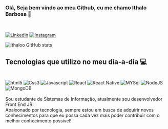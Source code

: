 ### Olá, Seja bem vindo ao meu Github, eu me chamo Ithalo Barbosa 🤙 
<br>


[![Linkedin](https://img.shields.io/badge/LinkedIn-0077B5?style=for-the-badge&logo=linkedin&logoColor=white
)](https://www.linkedin.com/in/ithalo-barbosa-60a46371/) 
[![Instagram](https://img.shields.io/badge/Instagram-E4405F?style=for-the-badge&logo=instagram&logoColor=white
)](https://www.instagram.com/_ithaloo/)

![Ithaloo GitHub stats](https://github-readme-stats.vercel.app/api?username=Ithaloo&show_icons=true&theme=dracula)

## Tecnologias que utilizo no meu dia-a-dia 💻

<div style="display: inline_block"></br>
  <img align="center" alt="html5" src="https://img.shields.io/badge/HTML5-E34F26?style=for-the-badge&logo=html5&logoColor=white"/>
  <img align="center" alt="Css3" src="https://img.shields.io/badge/CSS3-1572B6?style=for-the-badge&logo=css3&logoColor=white"/>
  <img align="center" alt="Javascript" src="https://img.shields.io/badge/JavaScript-F7DF1E?style=for-the-badge&logo=javascript&logoColor=black"/>
  <img align="center" alt="React" src="https://img.shields.io/badge/React-20232A?style=for-the-badge&logo=react&logoColor=61DAFB"/>
  <img align="center" alt="React Native" src="https://img.shields.io/badge/React_Native-20232A?style=for-the-badge&logo=react&logoColor=61DAFB"/>
  <img align="center" alt="MYSql" src="https://img.shields.io/badge/MySQL-00000F?style=for-the-badge&logo=mysql&logoColor=white"/>
  <img align="center" alt="NodeJS" src="https://img.shields.io/badge/Node.js-43853D?style=for-the-badge&logo=node.js&logoColor=white"/>
  <img align="center" alt="MongoDB" src="https://img.shields.io/badge/MongoDB-4EA94B?style=for-the-badge&logo=mongodb&logoColor=white"/>
</div><br>
Sou estudante de Sistemas de Informação, atualmente sou desenvolvedor Front End JR.<br>
Apaixonado por tecnologia, sempre estou em busca de adquirir novos conhecimentos para que eu possa cada vez mais poder contribuir com o melhor conhecimento possivel!<br><br>





